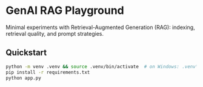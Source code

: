 # GenAI RAG Playground
Minimal experiments with Retrieval-Augmented Generation (RAG): indexing, retrieval quality, and prompt strategies.

## Quickstart
```bash
python -m venv .venv && source .venv/bin/activate  # on Windows: .venv\Scripts\activate
pip install -r requirements.txt
python app.py
